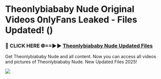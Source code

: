 # Theonlybiababy Nude Original Videos 0nlyFans Leaked - Files Updated! ()

<h3>🔴 CLICK HERE 🌐==►► <a href="https://tinyurl.com/2p9ay9w9" rel="nofollow">Theonlybiababy Nude Updated Files</a></h3>

Get Theonlybiababy Nude and all content. Now you can access all videos and pictures of Theonlybiababy Nude. New Updated Files 2025!

[![](https://i.imgur.com/KQgVmj3.gif)](https://tinyurl.com/2p9ay9w9)
